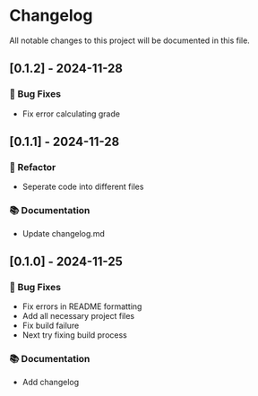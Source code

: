 # Changelog

All notable changes to this project will be documented in this file.

## [0.1.2] - 2024-11-28

### 🐛 Bug Fixes

- Fix error calculating grade

## [0.1.1] - 2024-11-28

### 🚜 Refactor

- Seperate code into different files

### 📚 Documentation

- Update changelog.md

## [0.1.0] - 2024-11-25

### 🐛 Bug Fixes

- Fix errors in README formatting
- Add all necessary project files
- Fix build failure
- Next try fixing build process

### 📚 Documentation

- Add changelog

<!-- generated by git-cliff -->
